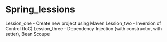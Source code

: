 # Spring_lessions

Lession_one - Create new project using Maven
Lession_two - Inversion of Control (IoC)
Lession_three - Dependency Injection (with constructor, with setter), Bean Scoupe